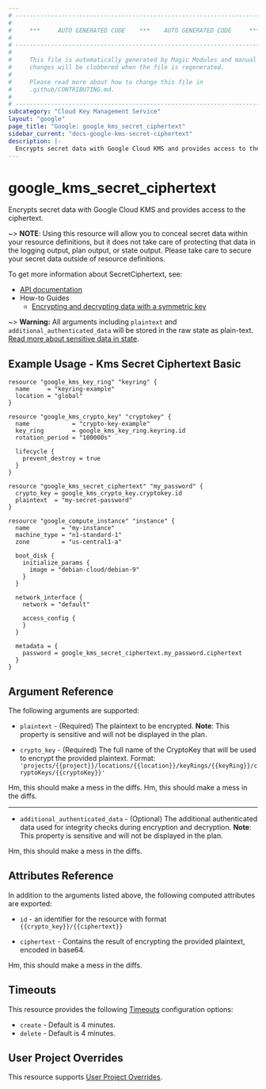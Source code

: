 ```yaml
---
# ----------------------------------------------------------------------------
#
#     ***     AUTO GENERATED CODE    ***    AUTO GENERATED CODE     ***
#
# ----------------------------------------------------------------------------
#
#     This file is automatically generated by Magic Modules and manual
#     changes will be clobbered when the file is regenerated.
#
#     Please read more about how to change this file in
#     .github/CONTRIBUTING.md.
#
# ----------------------------------------------------------------------------
subcategory: "Cloud Key Management Service"
layout: "google"
page_title: "Google: google_kms_secret_ciphertext"
sidebar_current: "docs-google-kms-secret-ciphertext"
description: |-
  Encrypts secret data with Google Cloud KMS and provides access to the ciphertext.
---
```


# google\_kms\_secret\_ciphertext

Encrypts secret data with Google Cloud KMS and provides access to the ciphertext.


~> **NOTE**: Using this resource will allow you to conceal secret data within your
resource definitions, but it does not take care of protecting that data in the
logging output, plan output, or state output.  Please take care to secure your secret
data outside of resource definitions.


To get more information about SecretCiphertext, see:

* [API documentation](https://cloud.google.com/kms/docs/reference/rest/v1/projects.locations.keyRings.cryptoKeys/encrypt)
* How-to Guides
    * [Encrypting and decrypting data with a symmetric key](https://cloud.google.com/kms/docs/encrypt-decrypt)

~> **Warning:** All arguments including `plaintext` and `additional_authenticated_data` will be stored in the raw
state as plain-text. [Read more about sensitive data in state](/docs/state/sensitive-data.html).

## Example Usage - Kms Secret Ciphertext Basic


```hcl
resource "google_kms_key_ring" "keyring" {
  name     = "keyring-example"
  location = "global"
}

resource "google_kms_crypto_key" "cryptokey" {
  name            = "crypto-key-example"
  key_ring        = google_kms_key_ring.keyring.id
  rotation_period = "100000s"

  lifecycle {
    prevent_destroy = true
  }
}

resource "google_kms_secret_ciphertext" "my_password" {
  crypto_key = google_kms_crypto_key.cryptokey.id
  plaintext  = "my-secret-password"
}

resource "google_compute_instance" "instance" {
  name         = "my-instance"
  machine_type = "n1-standard-1"
  zone         = "us-central1-a"

  boot_disk {
    initialize_params {
      image = "debian-cloud/debian-9"
    }
  }

  network_interface {
    network = "default"

    access_config {
    }
  }

  metadata = {
    password = google_kms_secret_ciphertext.my_password.ciphertext
  }
}
```

## Argument Reference

The following arguments are supported:


* `plaintext` -
  (Required)
  The plaintext to be encrypted.  **Note**: This property is sensitive and will not be displayed in the plan.

* `crypto_key` -
  (Required)
  The full name of the CryptoKey that will be used to encrypt the provided plaintext.
  Format: `'projects/{{project}}/locations/{{location}}/keyRings/{{keyRing}}/cryptoKeys/{{cryptoKey}}'`

Hm, this should make a mess in the diffs.
Hm, this should make a mess in the diffs.

- - -


* `additional_authenticated_data` -
  (Optional)
  The additional authenticated data used for integrity checks during encryption and decryption.  **Note**: This property is sensitive and will not be displayed in the plan.

Hm, this should make a mess in the diffs.

## Attributes Reference

In addition to the arguments listed above, the following computed attributes are exported:

* `id` - an identifier for the resource with format `{{crypto_key}}/{{ciphertext}}`

* `ciphertext` -
  Contains the result of encrypting the provided plaintext, encoded in base64.

Hm, this should make a mess in the diffs.

## Timeouts

This resource provides the following
[Timeouts](/docs/configuration/resources.html#timeouts) configuration options:

- `create` - Default is 4 minutes.
- `delete` - Default is 4 minutes.

## User Project Overrides

This resource supports [User Project Overrides](https://www.terraform.io/docs/providers/google/guides/provider_reference.html#user_project_override).
